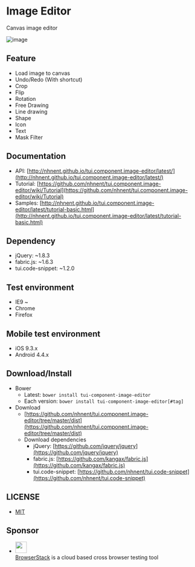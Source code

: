 # Image Editor
Canvas image editor

![image](https://cloud.githubusercontent.com/assets/18183560/20796021/86d53b88-b817-11e6-8fc3-2475d070d643.png)

## Feature
* Load image to canvas
* Undo/Redo (With shortcut)
* Crop
* Flip
* Rotation
* Free Drawing
* Line drawing
* Shape
* Icon
* Text
* Mask Filter

## Documentation
* API: [http://nhnent.github.io/tui.component.image-editor/latest/](http://nhnent.github.io/tui.component.image-editor/latest/)
* Tutorial: [https://github.com/nhnent/tui.component.image-editor/wiki/Tutorial](https://github.com/nhnent/tui.component.image-editor/wiki/Tutorial)
* Samples: [http://nhnent.github.io/tui.component.image-editor/latest/tutorial-basic.html](http://nhnent.github.io/tui.component.image-editor/latest/tutorial-basic.html)

## Dependency
* jQuery: ~1.8.3
* fabric.js: ~1.6.3
* tui.code-snippet: ~1.2.0

## Test environment
* IE9 ~
* Chrome
* Firefox

## Mobile test environment
* iOS 9.3.x
* Android 4.4.x

## Download/Install
* Bower
  * Latest: `bower install tui-component-image-editor`
  * Each version: `bower install tui-component-image-editor[#tag]`
* Download
  * [https://github.com/nhnent/tui.component.image-editor/tree/master/dist](https://github.com/nhnent/tui.component.image-editor/tree/master/dist)
  * Download dependencies
    * jQuery: [https://github.com/jquery/jquery](https://github.com/jquery/jquery)
    * fabric.js: [https://github.com/kangax/fabric.js](https://github.com/kangax/fabric.js)
    * tui.code-snippet: [https://github.com/nhnent/tui.code-snippet](https://github.com/nhnent/tui.code-snippet)

## LICENSE
* [MIT](LICENSE)

## Sponsor
* <img src="https://cloud.githubusercontent.com/assets/12269563/12287774/8cf4d2c0-ba12-11e5-9fa8-0a9c452cca05.png" height="30"><br>
 [BrowserStack](https://www.browserstack.com/) is a cloud based cross browser testing tool
